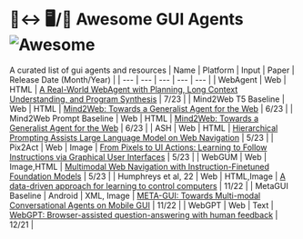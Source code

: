 # 🦜↔ 🖥️/📱 Awesome GUI Agents ![Awesome](https://awesome.re/badge.svg)
A curated list of gui agents and resources
| Name | Platform | Input | Paper | Release Date (Month/Year) |
| --- | --- | --- | --- | --- |
| WebAgent | Web | HTML | [A Real-World WebAgent with Planning, Long Context Understanding, and Program Synthesis](https://arxiv.org/abs/2307.12856) | 7/23 |
| Mind2Web T5 Baseline | Web | HTML | [Mind2Web: Towards a Generalist Agent for the Web](https://arxiv.org/abs/2306.06070) | 6/23 |
| Mind2Web Prompt Baseline | Web | HTML | [Mind2Web: Towards a Generalist Agent for the Web](https://arxiv.org/abs/2306.06070) | 6/23 |
| ASH | Web | HTML | [Hierarchical Prompting Assists Large Language Model on Web Navigation](https://arxiv.org/abs/2305.14257) | 5/23 |
| Pix2Act | Web | Image | [From Pixels to UI Actions: Learning to Follow Instructions via Graphical User Interfaces](https://arxiv.org/abs/2306.00245) | 5/23 |
| WebGUM | Web | Image,HTML | [Multimodal Web Navigation with Instruction-Finetuned Foundation Models](https://arxiv.org/abs/2305.11854) | 5/23 |
| Humphreys et al, 22 | Web | HTML,Image | [A data-driven approach for learning to control computers](https://arxiv.org/abs/2202.08137) | 11/22 |
| MetaGUI Baseline | Android | XML, Image | [META-GUI: Towards Multi-modal Conversational Agents on Mobile GUI](https://arxiv.org/abs/2205.11029) | 11/22 |
| WebGPT | Web | Text | [WebGPT: Browser-assisted question-answering with human feedback](https://arxiv.org/abs/2112.09332) | 12/21 |
